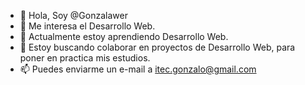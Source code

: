 - 👋  Hola, Soy @Gonzalawer
- 👀  Me interesa el Desarrollo Web.
- 🌱  Actualmente estoy aprendiendo Desarrollo Web.
- 💞️  Estoy buscando colaborar en proyectos de Desarrollo Web, para poner en practica mis estudios.
- 📫  Puedes enviarme un e-mail a itec.gonzalo@gmail.com
